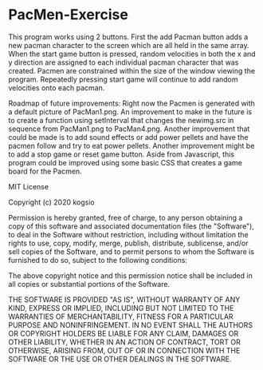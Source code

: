 # PacMen-Exercise

This program works using 2 buttons. First the add Pacman button adds a new pacman character to the screen which are all held in the same array. When the start game button is pressed, random velocities in both the x and y direction are assigned to each individual pacman character that was created. Pacmen are constrained within the size of the window viewing the program. Repeatedly pressing start game will continue to add random velocities onto each pacman. 

Roadmap of future improvements: Right now the Pacmen is generated with a default picture of PacMan1.png. An improvement to make in the future is to create a function using setInterval that changes the newimg.src in sequence from PacMan1.png to PacMan4.png. Another improvement that could be made is to add sound effects or add power pellets and have the pacmen follow and try to eat power pellets. Another improvement might be to add a stop game or reset game button. Aside from Javascript, this program could be improved using some basic CSS that creates a game board for the Pacmen. 



MIT License

Copyright (c) 2020 kogsio

Permission is hereby granted, free of charge, to any person obtaining a copy of this software and associated documentation files (the "Software"), to deal in the Software without restriction, including without limitation the rights to use, copy, modify, merge, publish, distribute, sublicense, and/or sell copies of the Software, and to permit persons to whom the Software is furnished to do so, subject to the following conditions:

The above copyright notice and this permission notice shall be included in all copies or substantial portions of the Software.

THE SOFTWARE IS PROVIDED "AS IS", WITHOUT WARRANTY OF ANY KIND, EXPRESS OR IMPLIED, INCLUDING BUT NOT LIMITED TO THE WARRANTIES OF MERCHANTABILITY, FITNESS FOR A PARTICULAR PURPOSE AND NONINFRINGEMENT. IN NO EVENT SHALL THE AUTHORS OR COPYRIGHT HOLDERS BE LIABLE FOR ANY CLAIM, DAMAGES OR OTHER LIABILITY, WHETHER IN AN ACTION OF CONTRACT, TORT OR OTHERWISE, ARISING FROM, OUT OF OR IN CONNECTION WITH THE SOFTWARE OR THE USE OR OTHER DEALINGS IN THE SOFTWARE.
